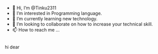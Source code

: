- 👋 Hi, I’m @Tinku2311
- 👀 I’m interested in Programming language.
- 🌱 I’m currently learning new technology.
- 💞️ I’m looking to collaborate on how to increase your technical skill.
- 📫 How to reach me ...

<!---
Tinku2311/Tinku2311 is a ✨ special ✨ repository because its `README.md` (this file) appears on your GitHub profile.
You can click the Preview link to take a look at your changes.
--->
<br>
hi dear